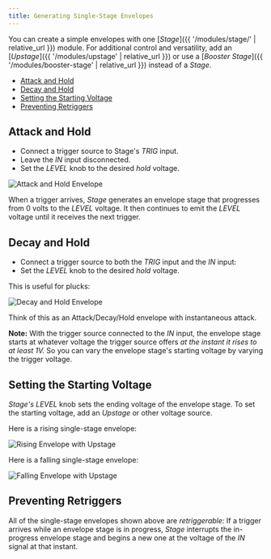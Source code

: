 ```yaml
---
title: Generating Single-Stage Envelopes
---
```


You can create a simple envelopes
with one
[_Stage_]({{ '/modules/stage/' | relative_url }})
module.
For additional control and versatility,
add an
[_Upstage_]({{ '/modules/upstage' | relative_url }})
or use a
[_Booster Stage_]({{ '/modules/booster-stage' | relative_url }})
instead of a _Stage_.

- [Attack and Hold](#attack-and-hold)
- [Decay and Hold](#decay-and-hold)
- [Setting the Starting Voltage](#setting-the-starting-voltage)
- [Preventing Retriggers](#preventing-retriggers)

## Attack and Hold

- Connect a trigger source to Stage's *TRIG* input.
- Leave the *IN* input disconnected.
- Set the _LEVEL_ knob to the desired _hold_ voltage.

![Attack and Hold Envelope](attack-and-hold-envelope.png)

When a trigger arrives,
_Stage_ generates an envelope stage
that progresses from 0 volts to the _LEVEL_ voltage.
It then continues to emit the _LEVEL_ voltage
until it receives the next trigger.

## Decay and Hold

- Connect a trigger source
  to both the *TRIG* input and the *IN* input:
- Set the _LEVEL_ knob to the desired _hold_ voltage.

This is useful for plucks:

![Decay and Hold Envelope](decay-and-hold-envelope.png)

Think of this as an Attack/Decay/Hold envelope
with instantaneous attack.


**Note:**
With the trigger source connected to the *IN* input,
the envelope stage starts
at whatever voltage the trigger source
offers *at the instant it rises to at least 1V.*
So you can vary the envelope stage's starting voltage
by varying the trigger voltage.

## Setting the Starting Voltage

_Stage's_ _LEVEL_ knob sets the ending voltage of the envelope stage.
To set the starting voltage,
add an _Upstage_
or other voltage source.

Here is a rising single-stage envelope:

![Rising Envelope with Upstage](upstage-rise.png)

Here is a falling single-stage envelope:

![Falling Envelope with Upstage](upstage-fall.png)

## Preventing Retriggers

All of the single-stage envelopes shown above are *retriggerable:*
If a trigger arrives
while an envelope stage is in progress,
_Stage_ interrupts the in-progress envelope stage
and begins a new one
at the voltage of the *IN* signal
at that instant.
